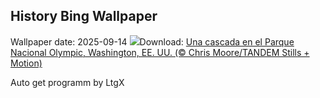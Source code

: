 ## History Bing Wallpaper
Wallpaper date: 2025-09-14
![](https://www.bing.com/th?id=OHR.HohWaterfall_ES-ES8372999914_UHD.jpg&w=1000)Download: [Una cascada en el Parque Nacional Olympic, Washington, EE. UU. (© Chris Moore/TANDEM Stills + Motion)](https://www.bing.com/th?id=OHR.HohWaterfall_ES-ES8372999914_UHD.jpg)

Auto get programm by LtgX

